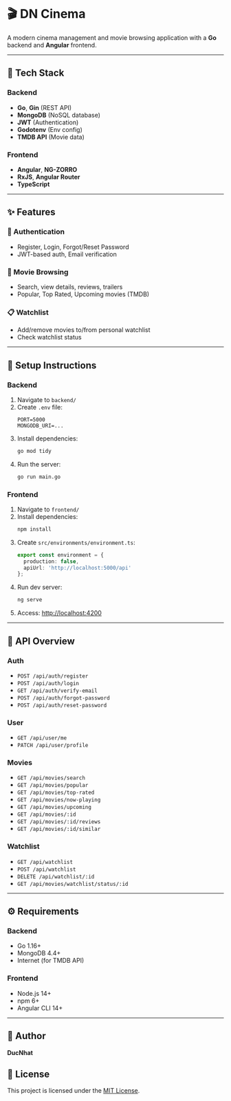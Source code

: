 # 🎬 DN Cinema

A modern cinema management and movie browsing application with a **Go** backend and **Angular** frontend.

---

## 🧱 Tech Stack

### Backend
- **Go**, **Gin** (REST API)
- **MongoDB** (NoSQL database)
- **JWT** (Authentication)
- **Godotenv** (Env config)
- **TMDB API** (Movie data)

### Frontend
- **Angular**, **NG-ZORRO**
- **RxJS**, **Angular Router**
- **TypeScript**

---

## ✨ Features

### 🔐 Authentication
- Register, Login, Forgot/Reset Password
- JWT-based auth, Email verification

### 🎥 Movie Browsing
- Search, view details, reviews, trailers
- Popular, Top Rated, Upcoming movies (TMDB)

### 📋 Watchlist
- Add/remove movies to/from personal watchlist
- Check watchlist status

---

## 🚀 Setup Instructions

### Backend

1. Navigate to `backend/`
2. Create `.env` file:
    ```env
    PORT=5000
    MONGODB_URI=...
    ```
3. Install dependencies:
    ```bash
    go mod tidy
    ```
4. Run the server:
    ```bash
    go run main.go
    ```

### Frontend

1. Navigate to `frontend/`
2. Install dependencies:
    ```bash
    npm install
    ```
3. Create `src/environments/environment.ts`:
    ```ts
    export const environment = {
      production: false,
      apiUrl: 'http://localhost:5000/api'
    };
    ```
4. Run dev server:
    ```bash
    ng serve
    ```
5. Access: [http://localhost:4200](http://localhost:4200)

---

## 📡 API Overview

### Auth
- `POST /api/auth/register`
- `POST /api/auth/login`
- `GET /api/auth/verify-email`
- `POST /api/auth/forgot-password`
- `POST /api/auth/reset-password`

### User
- `GET /api/user/me`
- `PATCH /api/user/profile`

### Movies
- `GET /api/movies/search`
- `GET /api/movies/popular`
- `GET /api/movies/top-rated`
- `GET /api/movies/now-playing`
- `GET /api/movies/upcoming`
- `GET /api/movies/:id`
- `GET /api/movies/:id/reviews`
- `GET /api/movies/:id/similar`

### Watchlist
- `GET /api/watchlist`
- `POST /api/watchlist`
- `DELETE /api/watchlist/:id`
- `GET /api/movies/watchlist/status/:id`

---

## ⚙️ Requirements

### Backend
- Go 1.16+
- MongoDB 4.4+
- Internet (for TMDB API)

### Frontend
- Node.js 14+
- npm 6+
- Angular CLI 14+

---

## 👤 Author
**DucNhat**

## 📄 License
This project is licensed under the [MIT License](LICENSE).
